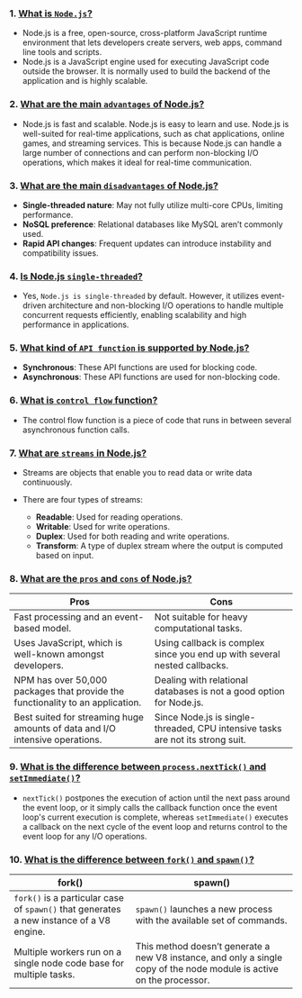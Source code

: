 ### 1. <ins>What is `Node.js`?</ins>

- Node.js is a free, open-source, cross-platform JavaScript runtime environment that lets developers create servers, web apps, command line tools and scripts.
- Node.js is a JavaScript engine used for executing JavaScript code outside the browser. It is normally used to build the backend of the application and is highly scalable.

### 2. <ins>What are the main `advantages` of Node.js?</ins>

- Node.js is fast and scalable. Node.js is easy to learn and use. Node.js is well-suited for real-time applications, such as chat applications, online games, and streaming services. This is because Node.js can handle a large number of connections and can perform non-blocking I/O operations, which makes it ideal for real-time communication.

### 3. <ins>What are the main `disadvantages` of Node.js?</ins>

- **Single-threaded nature**: May not fully utilize multi-core CPUs, limiting performance.
- **NoSQL preference**: Relational databases like MySQL aren’t commonly used.
- **Rapid API changes**: Frequent updates can introduce instability and compatibility issues.

### 4. <ins>Is Node.js `single-threaded`?</ins>

- Yes, `Node.js is single-threaded` by default. However, it utilizes event-driven architecture and non-blocking I/O operations to handle multiple concurrent requests efficiently, enabling scalability and high performance in applications.

### 5. <ins>What kind of `API function` is supported by Node.js?</ins>

- **Synchronous**: These API functions are used for blocking code.
- **Asynchronous**: These API functions are used for non-blocking code.

### 6. <ins>What is `control flow` function?</ins>

- The control flow function is a piece of code that runs in between several asynchronous function calls.

### 7. <ins>What are `streams` in Node.js?</ins>

- Streams are objects that enable you to read data or write data continuously.
- There are four types of streams:

  - **Readable**: Used for reading operations.
  - **Writable**: Used for write operations.
  - **Duplex**: Used for both reading and write operations.
  - **Transform**: A type of duplex stream where the output is computed based on input.

### 8. <ins>What are the `pros` and `cons` of Node.js?</ins>

| Pros                                                                           | Cons                                                                           |
| ------------------------------------------------------------------------------ | ------------------------------------------------------------------------------ |
| Fast processing and an event-based model.                                      | Not suitable for heavy computational tasks.                                    |
| Uses JavaScript, which is well-known amongst developers.                       | Using callback is complex since you end up with several nested callbacks.      |
| NPM has over 50,000 packages that provide the functionality to an application. | Dealing with relational databases is not a good option for Node.js.            |
| Best suited for streaming huge amounts of data and I/O intensive operations.   | Since Node.js is single-threaded, CPU intensive tasks are not its strong suit. |

### 9. <ins>What is the difference between `process.nextTick()` and `setImmediate()`?</ins>

- `nextTick()` postpones the execution of action until the next pass around the event loop, or it simply calls the callback function once the event loop's current execution is complete, whereas `setImmediate()` executes a callback on the next cycle of the event loop and returns control to the event loop for any I/O operations.

### 10. <ins>What is the difference between `fork()` and `spawn()`?</ins>

| fork()                                                                                   | spawn()                                                                                                               |
| ---------------------------------------------------------------------------------------- | --------------------------------------------------------------------------------------------------------------------- |
| `fork()` is a particular case of `spawn()` that generates a new instance of a V8 engine. | `spawn()` launches a new process with the available set of commands.                                                  |
| Multiple workers run on a single node code base for multiple tasks.                      | This method doesn’t generate a new V8 instance, and only a single copy of the node module is active on the processor. |
